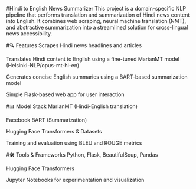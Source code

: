 #Hindi to English News Summarizer
This project is a domain-specific NLP pipeline that performs translation and summarization of Hindi news content into English. It combines web scraping, neural machine translation (NMT), and abstractive summarization into a streamlined solution for cross-lingual news accessibility.

#🔍 Features
Scrapes Hindi news headlines and articles

Translates Hindi content to English using a fine-tuned MarianMT model (Helsinki-NLP/opus-mt-hi-en)

Generates concise English summaries using a BART-based summarization model

Simple Flask-based web app for user interaction

#📊 Model Stack
MarianMT (Hindi-English translation)

Facebook BART (Summarization)

Hugging Face Transformers & Datasets

Training and evaluation using BLEU and ROUGE metrics

#🛠 Tools & Frameworks
Python, Flask, BeautifulSoup, Pandas

Hugging Face Transformers

Jupyter Notebooks for experimentation and visualization
